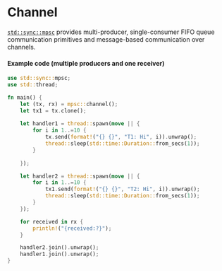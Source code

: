 # Channel

[`std::sync::mpsc`](https://doc.rust-lang.org/std/sync/mpsc/) provides multi-producer, single-consumer FIFO queue communication primitives and message-based communication over channels.
 
#### Example code (multiple producers and one receiver)
```rust 
use std::sync::mpsc;
use std::thread;

fn main() {
    let (tx, rx) = mpsc::channel();
    let tx1 = tx.clone();
   
    let handler1 = thread::spawn(move || {
        for i in 1..=10 {
            tx.send(format!("{} {}", "T1: Hi", i)).unwrap();
            thread::sleep(std::time::Duration::from_secs(1));
        }
        
    });

    let handler2 = thread::spawn(move || {
        for i in 1..=10 {
            tx1.send(format!("{} {}", "T2: Hi", i)).unwrap();
            thread::sleep(std::time::Duration::from_secs(1));
        }
    });

    for received in rx {
        println!("{received:?}");
    }

    handler2.join().unwrap();
    handler1.join().unwrap();
}
```
